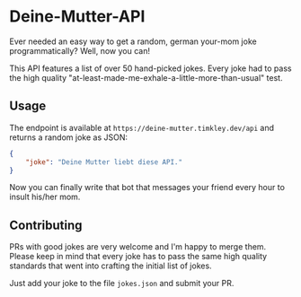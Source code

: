 # Deine-Mutter-API

Ever needed an easy way to get a random, german your-mom joke programmatically? Well, now you can!

This API features a list of over 50 hand-picked jokes. Every joke had to pass the high quality "at-least-made-me-exhale-a-little-more-than-usual" test.

## Usage

The endpoint is available at `https://deine-mutter.timkley.dev/api` and returns a random joke as JSON:

```json
{
    "joke": "Deine Mutter liebt diese API."
}
```

Now you can finally write that bot that messages your friend every hour to insult his/her mom.

## Contributing

PRs with good jokes are very welcome and I'm happy to merge them. Please keep in mind that every joke has to pass the same high quality standards that went into crafting the initial list of jokes.

Just add your joke to the file `jokes.json` and submit your PR.
